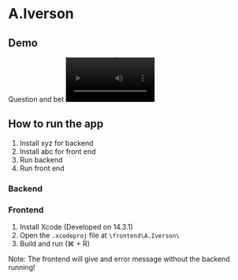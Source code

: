# A.Iverson

## Demo
Question and bet
<video src='[your URL here](https://github.com/zanq-mw/A.Iverson/assets/50245287/c0c9c648-e7ee-4855-b8ce-e895d3509fbb)' width=180/>

## How to run the app
1. Install xyz for backend
2. Install abc for front end
3. Run backend
4. Run front end

### Backend


### Frontend
1. Install Xcode (Developed on 14.3.1)
2. Open the `.xcodeproj` file at `\frontend\A.Iverson\`
3. Build and run (⌘ + R)

Note: The frontend will give and error message without the backend running!

